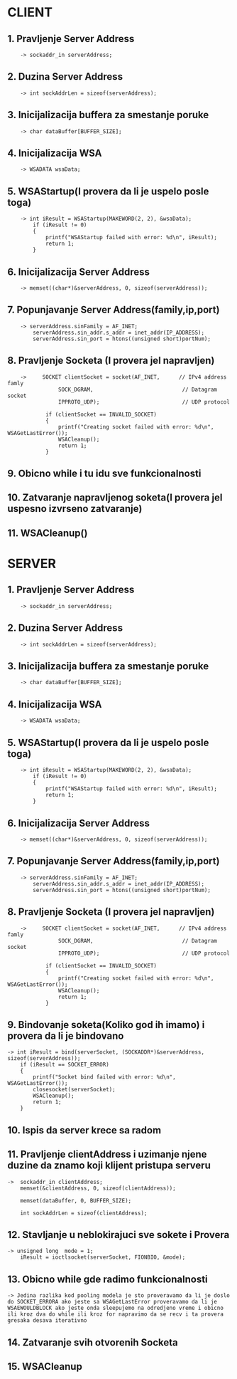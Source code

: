 # CLIENT

## 1. Pravljenje Server Address 
        -> sockaddr_in serverAddress;

## 2. Duzina Server Address
        -> int sockAddrLen = sizeof(serverAddress); 

## 3. Inicijalizacija buffera za smestanje poruke
        -> char dataBuffer[BUFFER_SIZE];
    
## 4. Inicijalizacija WSA
        -> WSADATA wsaData;
    
## 5. WSAStartup(I provera da li je uspelo posle toga)
        -> int iResult = WSAStartup(MAKEWORD(2, 2), &wsaData);
            if (iResult != 0)
            {
                printf("WSAStartup failed with error: %d\n", iResult);
                return 1;
            }

## 6. Inicijalizacija Server Address
        -> memset((char*)&serverAddress, 0, sizeof(serverAddress));
    
## 7. Popunjavanje Server Address(family,ip,port)
        -> serverAddress.sinFamily = AF_INET;
            serverAddress.sin_addr.s_addr = inet_addr(IP_ADDRESS);
            serverAddress.sin_port = htons((unsigned short)portNum);

## 8. Pravljenje Socketa (I provera jel napravljen)
        ->     SOCKET clientSocket = socket(AF_INET,      // IPv4 address famly
                    SOCK_DGRAM,                            // Datagram socket
                    IPPROTO_UDP);                          // UDP protocol

                if (clientSocket == INVALID_SOCKET)
                {
                    printf("Creating socket failed with error: %d\n", WSAGetLastError());
                    WSACleanup();
                    return 1;
                }

## 9. Obicno while i tu idu sve funkcionalnosti

## 10. Zatvaranje napravljenog soketa(I provera jel uspesno izvrseno zatvaranje)

## 11. WSACleanup()


# SERVER

## 1. Pravljenje Server Address 
        -> sockaddr_in serverAddress;

## 2. Duzina Server Address
        -> int sockAddrLen = sizeof(serverAddress); 

## 3. Inicijalizacija buffera za smestanje poruke
        -> char dataBuffer[BUFFER_SIZE];
    
## 4. Inicijalizacija WSA
        -> WSADATA wsaData;
    
## 5. WSAStartup(I provera da li je uspelo posle toga)
        -> int iResult = WSAStartup(MAKEWORD(2, 2), &wsaData);
            if (iResult != 0)
            {
                printf("WSAStartup failed with error: %d\n", iResult);
                return 1;
            }

## 6. Inicijalizacija Server Address
        -> memset((char*)&serverAddress, 0, sizeof(serverAddress));
    
## 7. Popunjavanje Server Address(family,ip,port)
        -> serverAddress.sinFamily = AF_INET;
            serverAddress.sin_addr.s_addr = inet_addr(IP_ADDRESS);
            serverAddress.sin_port = htons((unsigned short)portNum);

## 8. Pravljenje Socketa (I provera jel napravljen)
        ->     SOCKET clientSocket = socket(AF_INET,      // IPv4 address famly
                    SOCK_DGRAM,                            // Datagram socket
                    IPPROTO_UDP);                          // UDP protocol

                if (clientSocket == INVALID_SOCKET)
                {
                    printf("Creating socket failed with error: %d\n", WSAGetLastError());
                    WSACleanup();
                    return 1;
                }

## 9. Bindovanje soketa(Koliko god ih imamo) i provera da li je bindovano
    -> int iResult = bind(serverSocket, (SOCKADDR*)&serverAddress, sizeof(serverAddress));
        if (iResult == SOCKET_ERROR)
        {
            printf("Socket bind failed with error: %d\n", WSAGetLastError());
            closesocket(serverSocket);
            WSACleanup();
            return 1;
        }

## 10. Ispis da server krece sa radom

## 11. Pravljenje clientAddress i uzimanje njene duzine da znamo koji klijent pristupa serveru
    -> 	sockaddr_in clientAddress;
        memset(&clientAddress, 0, sizeof(clientAddress));

        memset(dataBuffer, 0, BUFFER_SIZE);

        int sockAddrLen = sizeof(clientAddress);

## 12. Stavljanje u neblokirajuci sve sokete i Provera
    -> unsigned long  mode = 1;
	    iResult = ioctlsocket(serverSocket, FIONBIO, &mode);

## 13. Obicno while gde radimo funkcionalnosti 
    -> Jedina razlika kod pooling modela je sto proveravamo da li je doslo do SOCKET_ERRORA ako jeste sa WSAGetLastError proveravamo da li je WSAEWOULDBLOCK ako jeste onda sleepujemo na odredjeno vreme i obicno ili kroz dva do while ili kroz for napravimo da se recv i ta provera gresaka desava iterativno

## 14. Zatvaranje svih otvorenih Socketa

## 15. WSACleanup
    